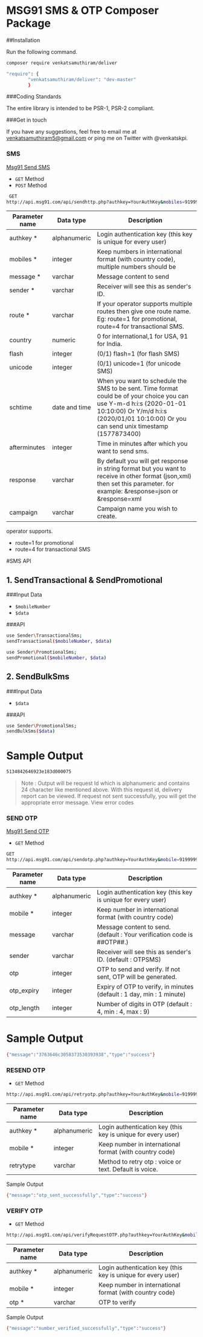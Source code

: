 # MSG91 SMS & OTP Composer Package


##Installation

Run the following command.

```sh
composer require venkatsamuthiram/deliver
```
```sh
"require": {
        "venkatsamuthiram/deliver": "dev-master"
        }
```
###Coding Standards

The entire library is intended to be PSR-1, PSR-2 compliant.

###Get in touch

If you have any suggestions, feel free to email me at venkatsamuthiram5@gmail.com or ping me on Twitter with @venkatskpi.

### SMS
 [Msg91 Send SMS](http://api.msg91.com/apidoc/textsms/send-sms.php) 
- `GET` Method
- `POST` Method


```sh
 GET
http://api.msg91.com/api/sendhttp.php?authkey=YourAuthKey&mobiles=919999999990,919999999999&message=message&sender=ABCDEF&route=4&country=0
```

| Parameter name | Data type   | Description
| -------------- | ---------   | -----------
| authkey *		| alphanumeric	|Login authentication key (this key is unique for every user)
| mobiles *		| integer		|	Keep numbers in international format (with country code), multiple numbers should be | separated by comma (,)
| message *		| varchar		|	Message content to send
| sender *		| varchar		|	Receiver will see this as sender's ID.
| route *		| 	varchar		|	If your operator supports multiple routes then give one route name. Eg: route=1 for promotional, route=4 for transactional SMS.
| country		| 	numeric		|	0 for international,1 for USA, 91 for India.
| flash			| integer 		|	(0/1)	flash=1 (for flash SMS)
| unicode		| 	integer 	|		(0/1)	unicode=1 (for unicode SMS)
| schtime		| date and time	|When you want to schedule the SMS to be sent. Time format could be of your choice you can use Y-m-d h:i:s (2020-01-01 10:10:00) Or Y/m/d h:i:s (2020/01/01 10:10:00) Or you can send unix timestamp (1577873400)
| afterminutes	| integer		|	Time in minutes after which you want to send sms.
| response		| 	varchar		|	By default you will get response in string format but you want to receive in other format (json,xml) then set this parameter. for example: &response=json or &response=xml
| campaign		| varchar		|		Campaign name you wish to create.

operator supports.

  - route=1 for promotional   
  - route=4 for transactional SMS

#SMS API

## 1. SendTransactional & SendPromotional

###Input Data
- `$mobileNumber`
- `$data`

###API

```sh
use Sender\TransactionalSms;
sendTransactional($mobileNumber, $data)
```
```sh
use Sender\PromotionalSms;
sendPromotional($mobileNumber, $data)
```
## 2. SendBulkSms

###Input Data
- `$data`

###API

```sh
use Sender\PromotionalSms;
sendBulkSms($data)
```

# Sample Output
```sh
5134842646923e183d000075
```
>Note : Output will be request Id which is alphanumeric and contains 24 character like mentioned above. With this request id, delivery report can be viewed. If request not sent successfully, you will get the appropriate error message. View error codes

### SEND OTP
[Msg91 Send OTP](http://api.msg91.com/apidoc/sendotp/send-otp.php)
- `GET` Method

```sh
GET
http://api.msg91.com/api/sendotp.php?authkey=YourAuthKey&mobile=919999999990&message=Your%20otp%20is%202786&sender=senderid&otp=2786
```

|  Parameter name |  	Data type|  	Description|
|------------- |-----------------|-----------------|
|  authkey *	|  alphanumeric|  	Login authentication key (this key is unique for every user)
|  mobile *		|  integer		|  Keep number in international format (with country code)
|  message		|  varchar		|  Message content to send. (default : Your verification code is ##OTP##.)
|  sender		|  varchar		|  Receiver will see this as sender's ID. (default : OTPSMS)
|  otp 			|  	integer		|  OTP to send and verify. If not sent, OTP will be generated.
|  otp_expiry	|  integer		|  Expiry of OTP to verify, in minutes (default : 1 day, min : 1 minute)
|  otp_length	|  integer		|  Number of digits in OTP (default : 4, min : 4, max : 9)

# Sample Output

```sh
{"message":"3763646c3058373530393938","type":"success"}
```
### RESEND OTP
- `GET` Method
```sh
http://api.msg91.com/api/retryotp.php?authkey=YourAuthKey&mobile=919999999990&retrytype=voice
```
 | Parameter name	 | Data type | 	Description|
 | --------------    | --------- | ------------|
 | authkey *	 | alphanumeric | 	Login authentication key (this key is unique for every user)
 | mobile *	 	 | integer 		| 	Keep number in international format (with country code)
 | retrytype	 | varchar 		| 	Method to retry otp : voice or text. Default is voice.

Sample Output
```sh
{"message":"otp_sent_successfully","type":"success"}
```
### VERIFY OTP
- `GET` Method

```sh
http://api.msg91.com/api/verifyRequestOTP.php?authkey=YourAuthKey&mobile=919999999990&otp=2786
```
 | Parameter name |	Data type | Description|
 | -------------- | ----------| ------------|
 | authkey *	 | alphanumeric | 	Login authentication key (this key is unique for every user)
 | mobile *	 	 | integer	 	| Keep number in international format (with country code)
 | otp *	 	 | varchar	 	| OTP to verify

Sample Output
```sh
{"message":"number_verified_successfully","type":"success"}
```
